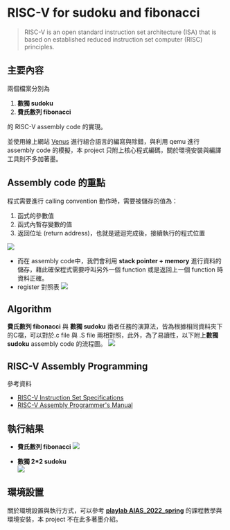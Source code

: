 # RISC-V for sudoku and fibonacci
>RISC-V is an open standard instruction set architecture (ISA) that is based on established reduced instruction set computer (RISC) principles.
## 主要內容
兩個檔案分別為
1. **數獨 sudoku**
2. **費氏數列 fibonacci**

的 RISC-V assembly code 的實現。

並使用線上網站 [Venus](https://www.kvakil.me/venus/) 進行組合語言的編寫與除錯，與利用 qemu 進行 assembly code 的模擬，本 project 只附上核心程式編碼，關於環境安裝與編譯工具則不多加著墨。

## Assembly code 的重點
程式需要進行 calling convention 動作時，需要被儲存的值為：
1. 函式的參數值
2. 函式內暫存變數的值
3. 返回位址 (return address)，也就是遞迴完成後，接續執行的程式位置

![](https://playlab.computing.ncku.edu.tw:3001/uploads/upload_7646564d47a7c6b5b6365293a764fd37.png)
- 而在 assembly code中，我們會利用 **stack pointer + memory** 進行資料的儲存，藉此確保程式需要呼叫另外一個 function 或是返回上一個  function 時資料正確。
- register 對照表
![](https://playlab.computing.ncku.edu.tw:3001/uploads/upload_677e12f403993b93e2be2c308b3819d1.png)

## Algorithm
**費氏數列 fibonacci** 與 **數獨 sudoku** 兩者任務的演算法，皆為根據相同資料夾下的C檔，可以對於.c file 與 .S file 兩相對照，此外，為了易讀性，以下附上**數獨 sudoku** assembly code 的流程圖。
![](https://i.imgur.com/hWAPW4u.png)


## RISC-V Assembly Programming
參考資料
- [RISC-V Instruction Set Specifications](https://msyksphinz-self.github.io/riscv-isadoc/html/index.html)
- [RISC-V Assembly Programmer's Manual](https://github.com/riscv-non-isa/riscv-asm-manual/blob/master/riscv-asm.md)

## 執行結果
- **費氏數列 fibonacci**
![](https://playlab.computing.ncku.edu.tw:3001/uploads/upload_7f9cd8a8b384680d82f4e02923d08171.jpg)

- **數獨 2\*2 sudoku**  
![](https://playlab.computing.ncku.edu.tw:3001/uploads/upload_2a517798287cfd7b1d2fe468ee439bb0.png)

## 環境設置
關於環境設置與執行方式，可以參考 [**playlab AIAS_2022_spring**](https://playlab.computing.ncku.edu.tw/AIAS_2022_spring.html) 的課程教學與環境安裝，本 project 不在此多著墨介紹。

